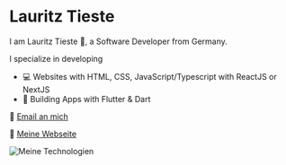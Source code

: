 # Lauritz Tieste
I am Lauritz Tieste 👋, a Software Developer from Germany. 

I specialize in developing
- 💻 Websites with HTML, CSS, JavaScript/Typescript with ReactJS or NextJS
- 📱 Building Apps with Flutter & Dart

📧 [Email an mich](mailto:developer.lauritz-tieste@mail.de "Email an Lauritz Tieste senden") 

🛜 [Meine Webseite](https://lauritz-tieste.de "Meine Webseite")

![Meine Technologien](https://www.lauritz-tieste.de/tech.png)
